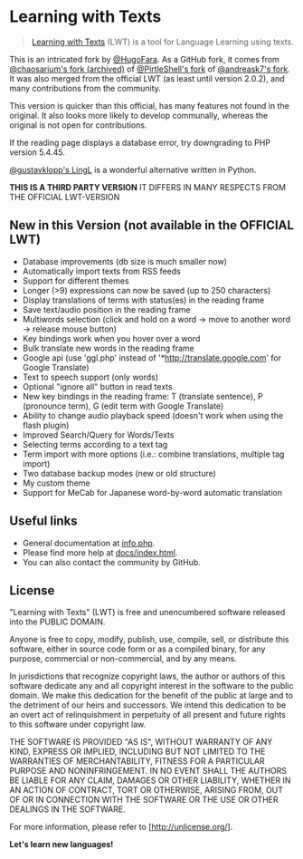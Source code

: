 # Learning with Texts

> [Learning with Texts](https://sourceforge.net/projects/learning-with-texts) (LWT) is a tool for Language Learning using texts.

This is an intricated fork by [@HugoFara](https://github.com/hugofara/lwt). As a GitHub fork, it comes from [@chaosarium's fork (archived)](https://github.com/chaosarium/lwt-fork)  of [@PirtleShell's fork](https://github.com/pirtleshell/lwt) of [@andreask7's fork](https://github.com/andreask7/lwt). It was also merged from the official LWT (as least until version 2.0.2), and many contributions from the community.

This version is quicker than this official, has many features not found in the original. It also looks more likely to develop communally, whereas the original is not open for contributions.

If the reading page displays a database error, try downgrading to PHP version 5.4.45.

[@gustavklopp's LingL](https://github.com/gustavklopp/LingL) is a wonderful alternative written in Python.

**THIS IS A THIRD PARTY VERSION**
IT DIFFERS IN MANY RESPECTS FROM THE OFFICIAL LWT-VERSION

## New in this Version (not available in the OFFICIAL LWT)

* Database improvements (db size is much smaller now)
* Automatically import texts from RSS feeds
* Support for different themes
* Longer (>9) expressions can now be saved (up to 250 characters)
* Display translations of terms with status(es) in the reading frame
* Save text/audio position in the reading frame
* Multiwords selection (click and hold on a word -> move to another word -> release mouse button)
* Key bindings work when you hover over a word
* Bulk translate new words in the reading frame
* Google api (use 'ggl.php' instead of '*http://translate.google.com' for Google Translate)
* Text to speech support (only words)
* Optional "ignore all" button in read texts
* New key bindings in the reading frame: T (translate sentence), P (pronounce term), G (edit term with Google Translate)
* Ability to change audio playback speed (doesn't work when using the flash plugin)
* Improved Search/Query for Words/Texts
* Selecting terms according to a text tag
* Term import with more options (i.e.: combine translations, multiple tag import)
* Two database backup modes (new or old structure)
* My custom theme
* Support for MeCab for Japanese word-by-word automatic translation

## Useful links
* General documentation at [info.php](info.php).
* Please find more help at [docs/index.html](docs/index.html).
* You can also contact the community by GitHub.

## License

"Learning with Texts" (LWT) is free and unencumbered software
released into the PUBLIC DOMAIN.

Anyone is free to copy, modify, publish, use, compile, sell, or
distribute this software, either in source code form or as a
compiled binary, for any purpose, commercial or non-commercial,
and by any means.

In jurisdictions that recognize copyright laws, the author or
authors of this software dedicate any and all copyright
interest in the software to the public domain. We make this
dedication for the benefit of the public at large and to the
detriment of our heirs and successors. We intend this
dedication to be an overt act of relinquishment in perpetuity
of all present and future rights to this software under
copyright law.

THE SOFTWARE IS PROVIDED "AS IS", WITHOUT WARRANTY OF ANY KIND,
EXPRESS OR IMPLIED, INCLUDING BUT NOT LIMITED TO THE
WARRANTIES OF MERCHANTABILITY, FITNESS FOR A PARTICULAR PURPOSE
AND NONINFRINGEMENT. IN NO EVENT SHALL THE AUTHORS BE LIABLE
FOR ANY CLAIM, DAMAGES OR OTHER LIABILITY, WHETHER IN AN ACTION
OF CONTRACT, TORT OR OTHERWISE, ARISING FROM, OUT OF OR IN
CONNECTION WITH THE SOFTWARE OR THE USE OR OTHER DEALINGS IN
THE SOFTWARE.

For more information, please refer to [http://unlicense.org/].

**Let's learn new languages!**
